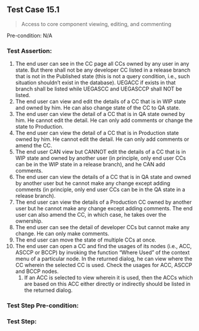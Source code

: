 ## Test Case 15.1

> Access to core component viewing, editing, and commenting

Pre-condition: N/A



### Test Assertion:

1. The end user can see in the CC page all CCs owned by any user in any state. But there shall not be any developer CC listed in a release branch that is not in the Published state (this is not a query condition, i.e., such situation shouldn’t exist in the database). UEGACC if exists in that branch shall be listed while UEGASCC and UEGASCCP shall NOT be listed.
2. The end user can view and edit the details of a CC that is in WIP state and owned by him. He can also change state of the CC to QA state.
3. The end user can view the detail of a CC that is in QA state owned by him. He cannot edit the detail. He can only add comments or change the state to Production.
4. The end user can view the detail of a CC that is in Production state owned by him. He cannot edit the detail. He can only add comments or amend the CC.
5. The end user CAN view but CANNOT edit the details of a CC that is in WIP state and owned by another user (in principle, only end user CCs can be in the WIP state in a release branch), and he CAN add comments.
6. The end user can view the details of a CC that is in QA state and owned by another user but he cannot make any change except adding comments (in principle, only end user CCs can be in the QA state in a release branch).
7. The end user can view the details of a Production CC owned by another user but he cannot make any change except adding comments. The end user can also amend the CC, in which case, he takes over the ownership.
8. The end user can see the detail of developer CCs but cannot make any change. He can only make comments.
9. The end user can move the state of multiple CCs at once.
10. The end user can open a CC and find the usages of its nodes (i.e., ACC, ASCCP or BCCP) by invoking the function “Where Used” of the context menu of a particular node. In the returned dialog, he can view where the CC wherein the selected CC is used. Check the usages for ACC, ASCCP and BCCP nodes.
	1. If an ACC is selected to view wherein it is used, then the ACCs which are based on this ACC either directly or indirectly should be listed in the returned dialog.

### Test Step Pre-condition:



### Test Step: